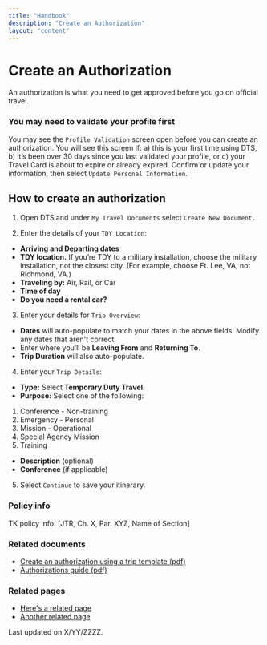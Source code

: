 ```yaml
---
title: "Handbook"
description: "Create an Authorization"
layout: "content"
---
```


# <this is a title> Create an Authorization

<define the topic in lay terms> An authorization is what you need to get approved before you go on official travel. 
  
### <critical info > You may need to validate your profile first

You may see the `Profile Validation` screen open before you can create an authorization. You will see this screen if: a) this is your first time using DTS, b) it’s been over 30 days since you last validated your profile, or c) your Travel Card is about to expire or already expired. Confirm or update your information, then select `Update Personal Information`.

## <general overview of how to complete the task> How to create an authorization

1. Open DTS and under `My Travel Documents` select `Create New Document.`

2. Enter the details of your `TDY Location`: 

- **Arriving and Departing dates** 
- **TDY location.** If you’re TDY to a military installation, choose the military installation, not the closest city. (For example, choose Ft. Lee, VA, not Richmond, VA.)
- **Traveling by:** Air, Rail, or Car
- **Time of day**
- **Do you need a rental car?**

3. Enter your details for `Trip Overview`: 

- **Dates** will auto-populate to match your dates in the above fields. Modify any dates that aren't correct.
- Enter where you’ll be **Leaving From** and **Returning To**. 
- **Trip Duration** will also auto-populate.

4. Enter your `Trip Details`:

- **Type:** Select **Temporary Duty Travel.**
- **Purpose:** Select one of the following: 
1) Conference - Non-training 
2) Emergency - Personal 
3) Mission - Operational 
4) Special Agency Mission 
5) Training
- **Description** (optional) 
- **Conference** (if applicable)

5. Select `Continue` to save your itinerary. 

<maybe add some styling to seperate the core content above from the sections below>
  
### <policy info> Policy info
TK policy info.  [JTR, Ch. X, Par. XYZ, Name of Section]

### <related documents> Related documents 
- [Create an authorization using a trip template (pdf)](https://www.defensetravel.dod.mil/Docs/Trip_Template_Information_Paper.pdf)
- [Authorizations guide (pdf)](https://www.defensetravel.dod.mil/Docs/DTS_Guide_2_Authorization.pdf)

### <related webpages on DTMO site> Related pages
- [Here's a related page](URL)
- [Another related page](URL)

<last updated date> Last updated on X/YY/ZZZZ.
  
<where should tags go> 


